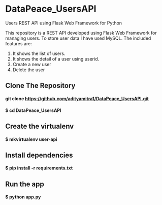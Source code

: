 # DataPeace_UsersAPI
Users REST API using Flask Web Framework for Python

This repository is a REST API developed using Flask Web Framework for managing users. To store user data I have used MySQL. The included features are:

1. It shows the list of users.
2. It shows the detail of a user using userid.
3. Create a new user
4. Delete the user

## Clone The Repository 
#### git clone https://github.com/adityamitra1/DataPeace_UsersAPI.git
#### $ cd DataPeace_UsersAPI

## Create the virtualenv
#### $ mkvirtualenv user-api

## Install dependencies
#### $ pip install -r requirements.txt

## Run the app
#### $ python app.py
